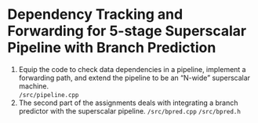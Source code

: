 # Dependency Tracking and Forwarding for 5-stage Superscalar Pipeline with Branch Prediction
1. Equip the code to check data dependencies in a pipeline, implement a forwarding path, and extend the pipeline to be an “N-wide” superscalar machine.  
```/src/pipeline.cpp```
2. The second part of the assignments deals with integrating a branch predictor with the superscalar pipeline.
```/src/bpred.cpp```
```/src/bpred.h```

